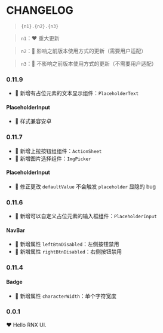 # CHANGELOG

> `{n1}.{n2}.{n3}`

> `n1`：❤️ 重大更新

> `n2`：💛 影响之前版本使用方式的更新（需要用户适配）

> `n3`：💚 不影响之前版本使用方式的更新（不需要用户适配）

### 0.11.9

- 💚 新增有占位元素的文本显示组件：`PlaceholderText`

#### PlaceholderInput

- 💚 样式兼容安卓

### 0.11.7

- 💚 新增上拉按钮组组件：`ActionSheet`
- 💚 新增图片选择组件：`ImgPicker`

#### PlaceholderInput

- 💚 修正更改 `defaultValue` 不会触发 `placeholder` 显隐的 bug

### 0.11.6

- 💚 新增可以自定义占位元素的输入框组件：`PlaceholderInput`

#### NavBar

- 💚 新增属性 `leftBtnDisabled`：左侧按钮禁用
- 💚 新增属性 `rightBtnDisabled`：右侧按钮禁用

### 0.11.4

#### Badge

- 💚 新增属性 `characterWidth`：单个字符宽度

### 0.0.1

❤️ Hello RNX UI.
